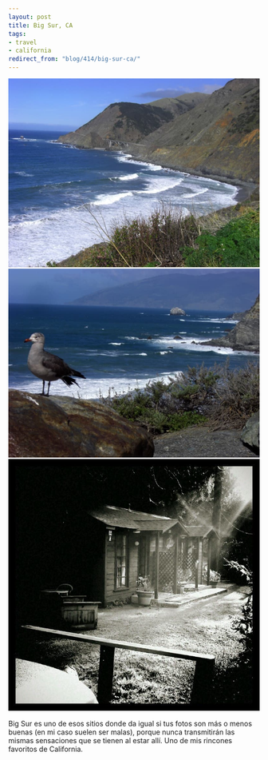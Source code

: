 ```yaml
---
layout: post
title: Big Sur, CA
tags:
- travel
- california
redirect_from: "blog/414/big-sur-ca/"
---
```

<img src="/images/192.jpg" />
<!--more-->
<img src="/images/193.jpg" />

<img src="/images/194.jpg" />

Big Sur es uno de esos sitios donde da igual si tus fotos son más o menos buenas (en mi caso suelen ser malas), porque nunca transmitirán las mismas sensaciones que se tienen al estar allí. Uno de mis rincones favoritos de California.
